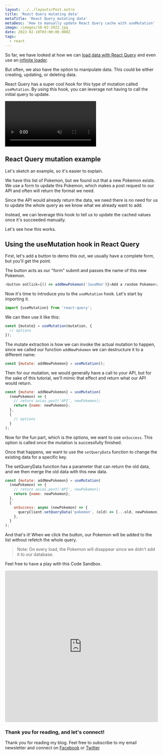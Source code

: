 ```yaml
---
layout: ../../layouts/Post.astro
title: 'React Query mutating data'
metaTitle: 'React Query mutating data'
metaDesc: 'How to manually update React Query cache with useMutation'
image: /images/10-02-2022.jpg
date: 2022-02-10T03:00:00.000Z
tags:
  - react
---
```


So far, we have looked at how we can [load data with React Query](https://daily-dev-tips.com/posts/a-first-look-at-react-query/) and even use an [infinite loader](https://daily-dev-tips.com/posts/infinite-scrolling-and-react-infinite-query-tutorial/).

But often, we also have the option to manipulate data. This could be either creating, updating, or deleting data.

React Query has a super cool hook for this type of mutation called `useMutation`. By using this hook, you can leverage not having to call the initial query to update.

<!-- ![React Query mutating data](https://cdn.hashnode.com/res/hashnode/image/upload/v1643696986686/-PkYAY8V6.gif) -->
<video autoplay loop muted playsinline>
  <source src="https://res.cloudinary.com/daily-dev-tips/video/upload/v1643697023/useMutation_k54pcj.webm" type="video/webm" />
  <source src="https://res.cloudinary.com/daily-dev-tips/video/upload/v1643697022/useMutation_waiw5a.mp4" type="video/mp4" />
</video>

## React Query mutation example

Let's sketch an example, so it's easier to explain.

We have this list of Pokemon, but we found out that a new Pokemon exists.
We use a form to update this Pokemon, which makes a post request to our API and often will return the format we need.

Since the API would already return the data, we need there is no need for us to update the whole query as we know what we already want to add.

Instead, we can leverage this hook to tell us to update the cached values once it's succeeded manually.

Let's see how this works.

## Using the useMutation hook in React Query

First, let's add a button to demo this out, we usually have a complete form, but you'll get the point.

The button acts as our "form" submit and passes the name of this new Pokemon.

```js
<button onClick={() => addNewPokemon('JavaMon')}>Add a random Pokemon</button>
```

Now it's time to introduce you to the `useMutation` hook. Let's start by importing it.

```js
import {useMutation} from 'react-query';
```

We can then use it like this:

```js
const {mutate} = useMutation(mutation, {
  // options
});
```

The mutate extraction is how we can invoke the actual mutation to happen, since we called our function `addNewPokemon` we can destructure it to a different name:

```js
const {mutate: addNewPokemon} = useMutation();
```

Then for our mutation, we would generally have a call to your API, but for the sake of this tutorial, we'll mimic that effect and return what our API would return.

```js
const {mutate: addNewPokemon} = useMutation(
  (newPokemon) => {
    // return axios.post('API', newPokemon);
    return {name: newPokemon};
  },
  {
    // options
  }
);
```

Now for the fun part, which is the options, we want to use `onSuccess`. This option is called once the mutation is successfully finished.

Once that happens, we want to use the `setQueryData` function to change the existing data for a specific key.

The setQueryData function has a parameter that can return the old data, and we then merge the old data with this new data.

```js
const {mutate: addNewPokemon} = useMutation(
  (newPokemon) => {
    // return axios.post('API', newPokemon);
    return {name: newPokemon};
  },
  {
    onSuccess: async (newPokemon) => {
      queryClient.setQueryData('pokemon', (old) => [...old, newPokemon]);
    },
  }
);
```

And that's it!
When we click the button, our Pokemon will be added to the list without refetch the whole query.

> Note: On every load, the Pokemon will disappear since we didn't add it to our database.

Feel free to have a play with this Code Sandbox.

<iframe src="https://codesandbox.io/embed/spring-wind-i87i4?fontsize=14&hidenavigation=1&theme=dark"
     style="width:100%; height:500px; border:0; border-radius: 4px; overflow:hidden;"
     title="spring-wind-i87i4"
     allow="accelerometer; ambient-light-sensor; camera; encrypted-media; geolocation; gyroscope; hid; microphone; midi; payment; usb; vr; xr-spatial-tracking"
     sandbox="allow-forms allow-modals allow-popups allow-presentation allow-same-origin allow-scripts"
></iframe>

### Thank you for reading, and let's connect!

Thank you for reading my blog. Feel free to subscribe to my email newsletter and connect on [Facebook](https://www.facebook.com/DailyDevTipsBlog) or [Twitter](https://twitter.com/DailyDevTips1)
